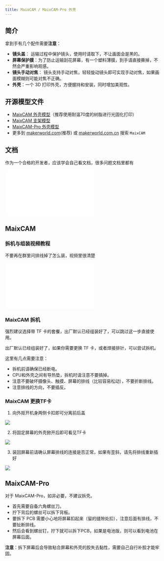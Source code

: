 ```yaml
---
title: MaixCAM / MaixCAM-Pro 外壳
---
```


## 简介

拿到手有几个配件需要**注意**：
* **镜头盖**： 运输过程中保护镜头，使用时请取下，不让画面会是黑的。
* **屏幕保护膜**：为了防止运输刮花屏幕，有一个塑料薄膜，到手请直接撕掉，不然会严重影响观感。
* **镜头手动对焦**： 镜头支持手动对焦，轻轻旋动镜头即可实现手动对焦，如果画面模糊则可能对焦不正确。
* **外壳**：一个 3D 打印外壳，方便握持和安装，同时增加美观性。

## 开源模型文件

* [MaixCAM 外壳模型](https://makerworld.com/zh/models/440321)（推荐使用耐温70度的树脂进行光固化打印）
* [MaixCAM 支架模型](https://makerworld.com/zh/models/463622#profileId-372189)
* [MaixCAM-Pro 外壳模型](https://makerworld.com/zh/models/722034)
* 更多到 [makerworld.com](https://makerworld.com/)(推荐) 或 [makerworld.com.cn](https://makerworld.com.cn) 搜索 `MaixCAM`
  
## 文档

作为一个合格的开发者，应该学会自己看文档，很多问题文档里都有
<iframe src="//player.bilibili.com/player.html?isOutside=true&aid=112842648849057&bvid=BV12EeDeaEGp&cid=500001626320975&p=1" scrolling="no" border="0" frameborder="no" framespacing="0" allowfullscreen="true"></iframe>

## MaixCAM

### 拆机与组装视频教程

不要再在群里问排线掉了怎么装，视频里很清楚
<iframe src="//player.bilibili.com/player.html?isOutside=true&aid=1053969814&bvid=BV1WH4y1V7kL&cid=1527447268&p=1" scrolling="no" border="0" frameborder="no" framespacing="0" allowfullscreen="true"></iframe>

### MaixCAM 拆机

强烈建议选择带 TF 卡的套餐，出厂默认已经组装好了，可以跳过这一步直接使用。

出厂默认已经组装好了，如果你需要更换 TF 卡，或者焊接排针，可以尝试拆机。

这里有几点需要注意：
* 拆机前请确保已经断电。
* CPU和外壳之间有导热垫，拆机时请注意不要搞掉。
* 注意不要破坏摄像头、触摸、屏幕的排线（比较容易松动），不要折断排线。
* 注意排线的方向，不要插反。

### MaixCAM 更换TF卡

1. 向外抠开机身两侧卡扣即可分离前后盖

![](../../assets/maixcam/assemble-1.jpg)

2. 将固定屏幕的外壳掀开后即可看见TF卡

![](../../assets/maixcam/assemble-2.jpg)

3. 装回屏幕前请确认屏幕排线的连接是否正常，如果有歪斜，请先将排线重新插好


![](../../assets/maixcam/assemble-3.jpg)


## MaixCAM-Pro

对于 MaixCAM-Pro，如非必要，不建议拆壳。
* 首先需要自备六角螺丝刀。
* 拧下背后的螺丝可以拆下背板。
* 要拆下 PCB 需要小心地将屏幕扣起来（留的缝隙处扣），注意后面有排线，不要扯断排线。
* 然后会看到螺丝钉，拧下就可以拆下PCB，如果是电池版，则可以看到电池在屏幕后面。

**注意**：拆下屏幕后会导致粘合屏幕和外壳的胶失去黏性，需要自己自行补胶才能牢固。


